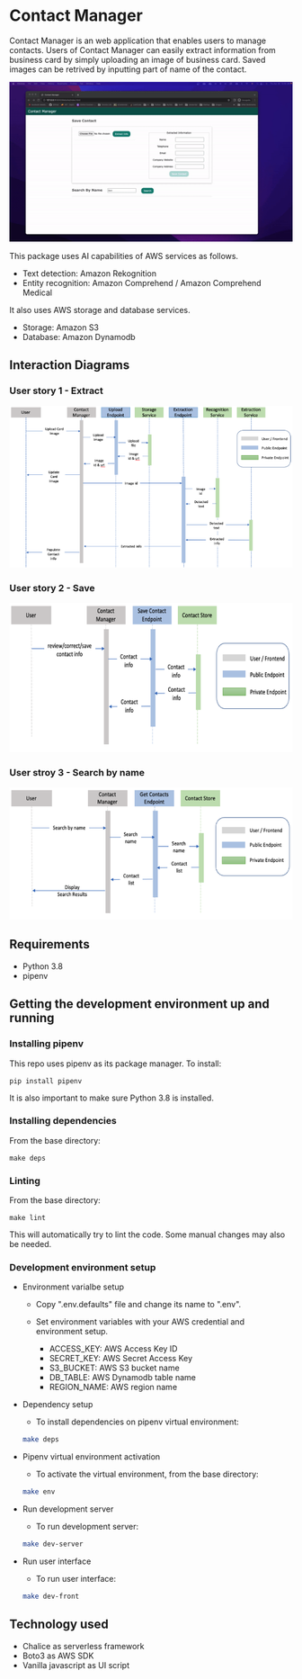 # Contact Manager

Contact Manager is an web application that enables users to manage contacts.
Users of Contact Manager can easily extract information from business card by simply uploading an image of business card.
Saved images can be retrived by inputting part of name of the contact.

![demo gif](https://github.com/wonscha/contact-manager/blob/main/docs/demo.gif)

This package uses AI capabilities of AWS services as follows.

- Text detection: Amazon Rekognition
- Entity recognition: Amazon Comprehend / Amazon Comprehend Medical

It also uses AWS storage and database services.

- Storage: Amazon S3
- Database: Amazon Dynamodb

## Interaction Diagrams

### User story 1 - Extract

![user story 1](https://github.com/wonscha/contact-manager/blob/main/docs/screenshot_extract.png)

### User story 2 - Save

![user story 2](https://github.com/wonscha/contact-manager/blob/main/docs/screenshot_save.png)

### User stroy 3 - Search by name

![user story 3](https://github.com/wonscha/contact-manager/blob/main/docs/screenshot_search.png)

## Requirements

- Python 3.8
- pipenv

## Getting the development environment up and running

### Installing pipenv

This repo uses pipenv as its package manager. To install:

    pip install pipenv

It is also important to make sure Python 3.8 is installed.

### Installing dependencies

From the base directory:

    make deps

### Linting

From the base directory:

    make lint

This will automatically try to lint the code. Some manual changes may also be needed.

### Development environment setup

- Environment varialbe setup

  - Copy ".env.defaults" file and change its name to ".env".
  - Set environment variables with your AWS credential and environment setup.

    - ACCESS_KEY: AWS Access Key ID
    - SECRET_KEY: AWS Secret Access Key
    - S3_BUCKET: AWS S3 bucket name
    - DB_TABLE: AWS Dynamodb table name
    - REGION_NAME: AWS region name

- Dependency setup

  - To install dependencies on pipenv virtual environment:

  ```sh
  make deps
  ```

- Pipenv virtual environment activation

  - To activate the virtual environment, from the base directory:

  ```sh
  make env
  ```

- Run development server

  - To run development server:

  ```sh
  make dev-server
  ```

- Run user interface

  - To run user interface:

  ```sh
  make dev-front
  ```

## Technology used

- Chalice as serverless framework
- Boto3 as AWS SDK
- Vanilla javascript as UI script
